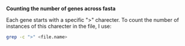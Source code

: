 **Counting the number of genes across fasta**

Each gene starts with a specific ">" charecter. To count the number of 
instances of this charecter in the file, I use:

``` bash
grep -c ">" <file.name>
```


